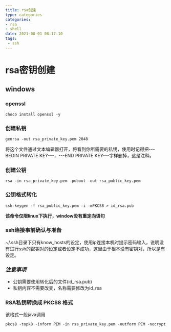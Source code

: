```yaml
---
title: rsa创建
type: categories
categories: 
- rsa
- shell
date: 2021-08-01 08:17:10
tags:
 - ssh
---
```


# rsa密钥创建

## windows

### openssl

```shell
choco install openssl -y
```

### 创建私钥

```shell
genrsa -out rsa_private_key.pem 2048
```

将这个文件通过文本编辑器打开，将看到你所需要的私钥，使用时记得把---BEGIN PRIVATE KEY---，---END PRIVATE KEY---字样删掉，这是注释。

### 创建公钥

```shell
rsa -in rsa_private_key.pem -pubout -out rsa_public_key.pem
```

### 公钥格式转化

```shell
ssh-keygen -f rsa_public_key.pem -i -mPKCS8 > id_rsa.pub
```

**该命令仅限linux下执行，window没有重定向语句**

### ssh连接事前确认与准备

~/.ssh目录下只有know_hosts的设定，使用ip连接本机时提示密码输入，说明没有进行ssh的密钥对的设定或者设定不成功，这里由于根本没有密钥对，所以是有设定。

### *注意事项*

- 公钥需要使用转化后的文件(id_rsa.pub)
- 私钥内容不需要改变，名称需要修改为id_rsa

### RSA私钥转换成 PKCS8 格式

该格式一般java调用

```shell
pkcs8 -topk8 -inform PEM -in rsa_private_key.pem -outform PEM -nocrypt
```

